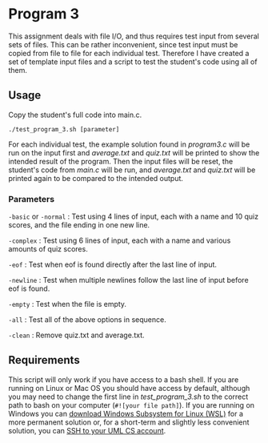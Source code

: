 # Program 3
This assignment deals with file I/O, and thus requires test input from several sets of files. This can be rather inconvenient, since test input must be copied from file to file for each individual test. Therefore I have created a set of template input files and a script to test the student's code using all of them.

## Usage
Copy the student's full code into main.c.

`./test_program_3.sh [parameter]`

For each individual test, the example solution found in *program3.c* will be run on the input first and *average.txt* and *quiz.txt* will be printed to show the intended result of the program. Then the input files will be reset, the student's code from *main.c* will be run, and *average.txt* and *quiz.txt* will be printed again to be compared to the intended output.

### Parameters
`-basic` or `-normal` : Test using 4 lines of input, each with a name and 10 quiz scores, and the file ending in one new line.

`-complex` : Test using 6 lines of input, each with a name and various amounts of quiz scores.

`-eof` : Test when eof is found directly after the last line of input.

`-newline` : Test when multiple newlines follow the last line of input before eof is found.

`-empty` : Test when the file is empty.

`-all` : Test all of the above options in sequence.

`-clean` : Remove quiz.txt and average.txt.

## Requirements
This script will only work if you have access to a bash shell. If you are running on Linux or Mac OS you should have access by default, although you may need to change the first line in *test_program_3.sh* to the correct path to bash on your computer (`#![your file path]`). If you are running on Windows you can [download Windows Subsystem for Linux (WSL)](https://learn.microsoft.com/en-us/windows/wsl/install) for a more permanent solution or, for a short-term and slightly less convenient solution, you can [SSH to your UML CS account](https://www.uml.edu/sciences/computer-science/cs-infrastructure/unix-connectivity.aspx).